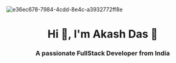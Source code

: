 


![e36ec678-7984-4cdd-8e4c-a3932772ff8e](https://github.com/apurakshit2001/weather-app/assets/128841242/fcfeceda-a379-4022-b215-9d1378f0b325)

<h1 align="center">Hi 👋, I'm Akash Das 🌳 </h1>
<h3 align="center">A passionate FullStack Developer from India</h3>

<!--
**apurakshit2001/apurakshit2001** is a ✨ _special_ ✨ repository because its `README.md` (this file) appears on your GitHub profile.

Here are some ideas to get you started:

- 🔭 I’m currently working on ...
- 🌱 I’m currently learning ...
- 👯 I’m looking to collaborate on ...
- 🤔 I’m looking for help with ...
- 💬 Ask me about ...
- 📫 How to reach me: ...
- 😄 Pronouns: ...
- ⚡ Fun fact: ...
-->
